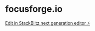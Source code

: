 # focusforge.io

[Edit in StackBlitz next generation editor ⚡️](https://stackblitz.com/~/github.com/Hassaan-js/focusforge.io)